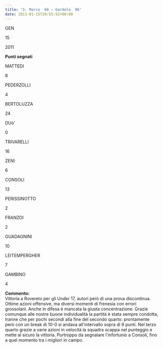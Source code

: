 ```yaml
---
title: 'S. Marco  68 – Gardolo  96'
date: 2011-01-15T20:55:52+00:00
---
```

GEN

15

2011

**Punti segnati**

MATTEDI

8

PEDERZOLLI

4

BERTOLUZZA

24

DUò'

0

TRIVARELLI

16

ZENI

6

CONSOLI

13

PERISSINOTTO

2

FRANZOI

2

GUADAGNINI

10

LEITEMPERGHER

7

GAMBINO

4

**Commento:**  
Vittoria a Rovereto per gli Under 17, autori però di una prova discontinua. Ottime azioni offensive, ma diversi momenti di frenesia con errori grossolani. Anche in difesa è mancata la giusta concentrazione. Grazie comunque alle nostre buone individualità la partità è stata sempre condotta, tranne che per pochi secondi alla fine del secondo quarto: prontamente però con un break di 10-0 si andava all'intervallo sopra di 9 punti. Nel terzo quarto grazie a varie azioni in velocità la squadra scappa nel punteggio e mette al sicuro la vittoria. Purtroppo da segnalare l'infortunio a Consoli, fino a quel momento tra i migliori in campo.
